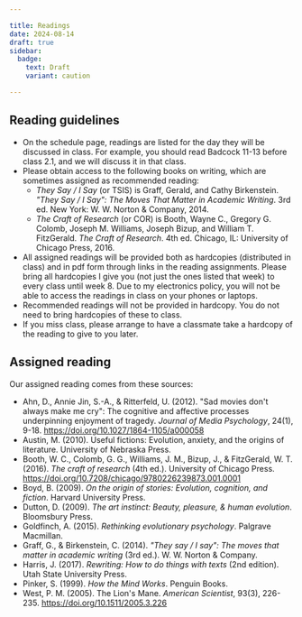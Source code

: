 ```yaml
---

title: Readings
date: 2024-08-14
draft: true
sidebar:
  badge:
    text: Draft
    variant: caution

---
```


## Reading guidelines

- On the schedule page, readings are listed for the day they will be discussed in class. For example, you should read Badcock 11-13 before class 2.1, and we will discuss it in that class.
- Please obtain access to the following books on writing, which are sometimes assigned as recommended reading:
	- _They Say / I Say_ (or TSIS) is Graff, Gerald, and Cathy Birkenstein. _"They Say / I Say": The Moves That Matter in Academic Writing_. 3rd ed. New York: W. W. Norton & Company, 2014.
	- _The Craft of Research_ (or COR) is Booth, Wayne C., Gregory G. Colomb, Joseph M. Williams, Joseph Bizup, and William T. FitzGerald. _The Craft of Research_. 4th ed. Chicago, IL: University of Chicago Press, 2016.
- All assigned readings will be provided both as hardcopies (distributed in class) and in pdf form through links in the reading assignments. Please bring all  hardcopies I give you (not just the ones listed that week) to every class until week 8. Due to my electronics policy, you will not be able to access the readings in class on your phones or laptops.
- Recommended readings will not be provided in hardcopy. You do not need to bring hardcopies of these to class.
- If you miss class, please arrange to have a classmate take a hardcopy of the reading to give to you later.

## Assigned reading

Our assigned reading comes from these sources:

- Ahn, D., Annie Jin, S.-A., & Ritterfeld, U. (2012). "Sad movies don't always make me cry": The cognitive and affective processes underpinning enjoyment of tragedy. _Journal of Media Psychology_, 24(1), 9-18. https://doi.org/10.1027/1864-1105/a000058
- Austin, M. (2010). Useful fictions: Evolution, anxiety, and the origins of literature. University of Nebraska Press.
- Booth, W. C., Colomb, G. G., Williams, J. M., Bizup, J., & FitzGerald, W. T. (2016). _The craft of research_ (4th ed.). University of Chicago Press. https://doi.org/10.7208/chicago/9780226239873.001.0001
- Boyd, B. (2009). _On the origin of stories: Evolution, cognition, and fiction_. Harvard University Press.
- Dutton, D. (2009). _The art instinct: Beauty, pleasure, & human evolution_. Bloomsbury Press.
- Goldfinch, A. (2015). _Rethinking evolutionary psychology_. Palgrave Macmillan.
- Graff, G., & Birkenstein, C. (2014). _"They say / I say": The moves that matter in academic writing_ (3rd ed.). W. W. Norton & Company.
- Harris, J. (2017). _Rewriting: How to do things with texts_ (2nd edition). Utah State University Press.
- Pinker, S. (1999). _How the Mind Works_. Penguin Books.
- West, P. M. (2005). The Lion's Mane. _American Scientist_, 93(3), 226-235. https://doi.org/10.1511/2005.3.226
